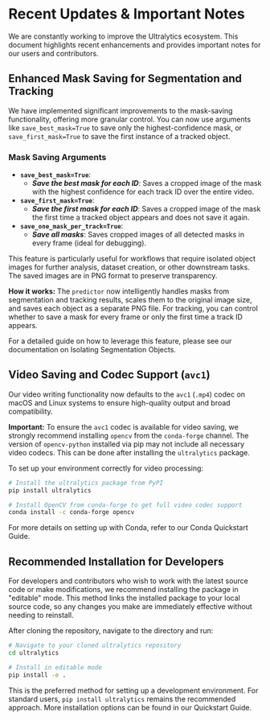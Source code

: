 
# Recent Updates & Important Notes

We are constantly working to improve the Ultralytics ecosystem. This document highlights recent enhancements and provides important notes for our users and contributors.

## Enhanced Mask Saving for Segmentation and Tracking

We have implemented significant improvements to the mask-saving functionality, offering more granular control. You can now use arguments like `save_best_mask=True` to save only the highest-confidence mask, or `save_first_mask=True` to save the first instance of a tracked object.

### Mask Saving Arguments

*   **`save_best_mask=True`**:
    *   **_Save the best mask for each ID_**: Saves a cropped image of the mask with the highest confidence for each track ID over the entire video.
*   **`save_first_mask=True`**:
    *   **_Save the first mask for each ID_**: Saves a cropped image of the mask the first time a tracked object appears and does not save it again.
*   **`save_one_mask_per_track=True`**:
    *   **_Save all masks_**: Saves cropped images of all detected masks in every frame (ideal for debugging).


This feature is particularly useful for workflows that require isolated object images for further analysis, dataset creation, or other downstream tasks. The saved images are in PNG format to preserve transparency.

**How it works:**
The `predictor` now intelligently handles masks from segmentation and tracking results, scales them to the original image size, and saves each object as a separate PNG file. For tracking, you can control whether to save a mask for every frame or only the first time a track ID appears.

For a detailed guide on how to leverage this feature, please see our documentation on Isolating Segmentation Objects.

## Video Saving and Codec Support (`avc1`)

Our video writing functionality now defaults to the `avc1` (`.mp4`) codec on macOS and Linux systems to ensure high-quality output and broad compatibility.

**Important:** To ensure the `avc1` codec is available for video saving, we strongly recommend installing `opencv` from the `conda-forge` channel. The version of `opencv-python` installed via pip may not include all necessary video codecs. This can be done after installing the `ultralytics` package.

To set up your environment correctly for video processing:

```bash
# Install the ultralytics package from PyPI
pip install ultralytics

# Install OpenCV from conda-forge to get full video codec support
conda install -c conda-forge opencv
```

For more details on setting up with Conda, refer to our Conda Quickstart Guide.

## Recommended Installation for Developers

For developers and contributors who wish to work with the latest source code or make modifications, we recommend installing the package in "editable" mode. This method links the installed package to your local source code, so any changes you make are immediately effective without needing to reinstall.

After cloning the repository, navigate to the directory and run:

```bash
# Navigate to your cloned ultralytics repository
cd ultralytics

# Install in editable mode
pip install -e .
```

This is the preferred method for setting up a development environment. For standard users, `pip install ultralytics` remains the recommended approach. More installation options can be found in our Quickstart Guide.
